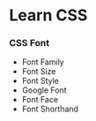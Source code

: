 # Learn CSS

### CSS Font

- Font Family
- Font Size
- Font Style
- Google Font
- Font Face 
- Font Shorthand